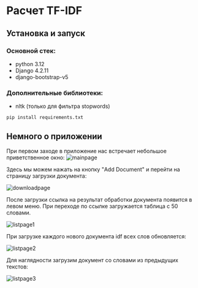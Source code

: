 # Расчет TF-IDF
## Установка и запуск
### Основной стек:
* python 3.12
* Django 4.2.11
* django-bootstrap-v5
### Дополнительные библиотеки:
* nltk (только для фильтра stopwords)
```
pip install requirements.txt
```

## Немного о приложении
При первом заходе в приложение нас встречает небольшое приветственное окно:
![mainpage](https://i.imgur.com/1bKu9hE.png)

Здесь мы можем нажать на кнопку "Add Document" и перейти на страницу загрузки документа:

![downloadpage](https://i.imgur.com/Y5eV0tg.png)

После загрузки ссылка на результат обработки документа появится в левом меню. При переходе по ссылке загружается таблица с 50 словами.

![listpage1](https://i.imgur.com/iXpiCjD.png)

При загрузке каждого нового документа idf всех слов обновляется:

![listpage2](https://i.imgur.com/2CXiUNQ.png)

Для наглядности загрузим документ со словами из предыдущих текстов:

![listpage3](https://i.imgur.com/cgK0cvw.png)
